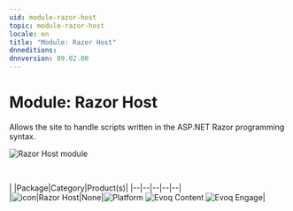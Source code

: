 ```yaml
---
uid: module-razor-host
topic: module-razor-host
locale: en
title: "Module: Razor Host"
dnneditions: 
dnnversion: 09.02.00
---
```


# Module: Razor Host

Allows the site to handle scripts written in the ASP.NET Razor programming syntax.

  

![Razor Host module](/images/scr-module-RazorHost.png)

  

 

|  |Package|Category|Product(s)|
|--|--|--|--|--|\
|![icon](/images/ico-module-razorhost.png)|Razor Host|None|![Platform](/images/ico-dnn-platform.png) ![Evoq Content](/images/ico-evoq-content.png) ![Evoq Engage](/images/ico-evoq-engage.png)|